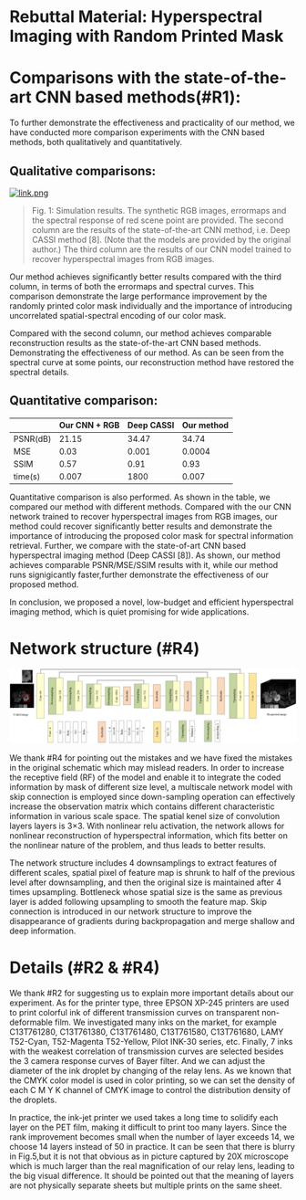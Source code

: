 # Rebuttal Material: Hyperspectral Imaging with Random Printed Mask

# Comparisons with the state-of-the-art CNN based methods(#R1):

To further demonstrate the effectiveness and practicality of our method, we have conducted more comparison experiments with the CNN based methods, both qualitatively and quantitatively. 

## Qualitative comparisons:
  
  [![link.png](https://i.postimg.cc/wT5hyR3w/link.png)](https://postimg.cc/F7RfwRyS)
  
> Fig. 1: Simulation results. The synthetic RGB images, errormaps and the spectral response of red scene point are provided.  The second column are the results of the state-of-the-art CNN method, i.e. Deep CASSI method [8]. (Note that the models are provided by the original author.) The third column are the results of our CNN model trained to recover hyperspectral images from RGB images. 

Our method achieves significantly better results compared with the third column, in terms of both the errormaps and spectral curves. This comparison demonstrate the large performance improvement by the randomly printed color mask individually and the importance of introducing uncorrelated spatial-spectral encoding of our color mask.

Compared with the second column, our method achieves comparable reconstruction results as the state-of-the-art CNN based methods. Demonstrating the effectiveness of our method. As can be seen from the spectral curve at some points, our reconstruction method have restored the spectral details.


  ## Quantitative comparison:
  
|                        | Our CNN + RGB       |  Deep CASSI                  |Our method |
| -------------------    | ------------------------| -----------------------------|-----------|
| PSNR(dB)               |            21.15        |      34.47                   | 34.74     |
|  MSE                   |            0.03         |         0.001                | 0.0004    |
|  SSIM                  |       0.57              |         0.91                 | 0.93      |
| time(s)                |         0.007           |          1800                |  0.007    |
  
  Quantitative comparison is also performed. As shown in the table, we compared our method with different methods. Compared with the our CNN network trained to recover hyperspectral images from RGB images, our method could recover significantly better results and demonstrate the importance of introducing the proposed color mask for spectral information retrieval. Further, we compare with the state-of-art CNN based hyperspectral imaging method (Deep CASSI [8]). As shown, our method achieves comparable PSNR/MSE/SSIM results with it, while our method runs signigicantly faster,further demonstrate the effectiveness of our proposed method.
  
  In conclusion, we proposed a novel, low-budget and efficient hyperspectral imaging method, which is quiet promising for wide applications.
  
# Network structure (#R4)
![image](https://github.com/anymouscvpr/anymouscvpr.github.io/blob/master/network.jpg)

We thank #R4 for pointing out the mistakes and we have fixed the mistakes in the original schematic which may mislead readers. In order to increase the receptive field (RF) of the model and enable it to integrate the coded information by mask of different size level, a multiscale network model with skip connection is employed since down-sampling operation can effectively increase the observation matrix which contains different characteristic information in various scale space. The spatial kenel size of convolution layers layers is 3×3. With nonlinear relu activation, the network allows for nonlinear reconstruction of hyperspectral information, which fits better on the nonlinear nature of the problem, and thus leads to better results.

The network structure includes 4 downsamplings to extract features of different scales, spatial pixel of feature map is  shrunk to half of the previous level after downsampling, and then the original size is maintained after 4 times upsampling. Bottleneck whose spatial size is the same as previous layer is added following upsampling to smooth the feature map. Skip connection is introduced in our network structure to improve the disappearance of gradients during backpropagation and merge shallow and deep information. 


# Details (#R2 & #R4)

We thank #R2 for suggesting us to explain more important details about our experiment. As for the printer type, three EPSON XP-245 printers are used to print  colorful ink of different transmission curves on transparent non-deformable film. We investigated many inks on the market, for example 
C13T761280, C13T761380, C13T761480, C13T761580, C13T761680, LAMY T52-Cyan, T52-Magenta T52-Yellow, Pilot INK-30 series, etc. Finally, 7 inks with the weakest correlation of transmission curves are selected besides the 3 camera response curves of Bayer filter.
And we can adjust the diameter of the ink droplet by changing of the relay lens. As we known that the CMYK color model is used in color printing, so we can set the density of each C M Y K channel of  CMYK image to control the distribution density of the droplets.

In practice, the ink-jet printer we used takes a long time to solidify each layer on the PET film, making it difficult to print too many layers. Since the rank improvement becomes small when the number of layer exceeds 14, we choose 14 layers instead of 50 in practice. It can be seen that there is blurry in Fig.5,but it is not that obvious as in picture captured by 20X microscope which is much larger than the real magnification of our relay lens, leading to the big visual difference. 
 It should be pointed out that the meaning of layers are not physically separate sheets but multiple prints on the same sheet.
 
 
